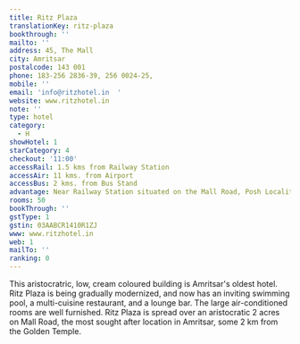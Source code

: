 ```yaml
---
title: Ritz Plaza
translationKey: ritz-plaza
bookthrough: ''
mailto: ''
address: 45, The Mall
city: Amritsar
postalcode: 143 001
phone: 183-256 2836-39, 256 0024-25,
mobile: ''
email: 'info@ritzhotel.in  '
website: www.ritzhotel.in
note: ''
type: hotel
category:
  - H
showHotel: 1
starCategory: 4
checkout: '11:00'
accessRail: 1.5 kms from Railway Station
accessAir: 11 kms. from Airport
accessBus: 2 kms. from Bus Stand
advantage: Near Railway Station situated on the Mall Road, Posh Locality
rooms: 50
bookThrough: ''
gstType: 1
gstin: 03AABCR1410R1ZJ
www: www.ritzhotel.in
web: 1
mailTo: ''
ranking: 0
---
```







This aristocratric, low, cream coloured building is Amritsar's oldest hotel.     Ritz Plaza is being gradually modernized, and now has an inviting swimming pool, a multi-cuisine restaurant, and a lounge bar. The large air-conditioned rooms are well furnished.    Ritz Plaza is spread over an aristocratic 2 acres on Mall Road, the most sought after location in Amritsar, some 2 km from the Golden Temple.